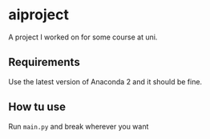 # aiproject
A project I worked on for some course at uni.

## Requirements

Use the latest version of Anaconda 2 and it should be fine.

## How tu use

Run ```main.py``` and break wherever you want
